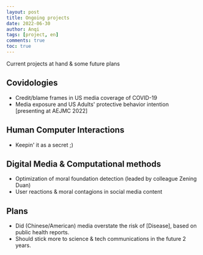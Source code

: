 ```yaml
---
layout: post
title: Ongoing projects
date: 2022-06-30
author: Anqi
tags: [project, en]
comments: true
toc: true
---
```


Current projects at hand & some future plans

## Covidologies
*   Credit/blame frames in US media coverage of COVID-19
*   Media exposure and US Adults' protective behavior intention [presenting at AEJMC 2022]


## Human Computer Interactions
*   Keepin' it as a secret ;)


## Digital Media & Computational methods
*   Optimization of moral foundation detection (leaded by colleague Zening Duan)
*   User reactions & moral contagions in social media content


## Plans
*   Did (Chinese/American) media overstate the risk of [Disease], based on public health reports.
*   Should stick more to science & tech communications in the future 2 years. 
